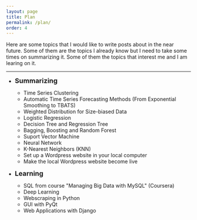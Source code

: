 ```yaml
---
layout: page
title: Plan
permalink: /plan/
order: 4
---
```

Here are some topics that I would like to write posts about in the near future. Some of them are the topics I already know but I need to take some times on summarizing it. Some of them the topics that interest me and I am learing on it. 

***
  
* **<font size="4">Summarizing</font>** <br />
  * Time Series Clustering
  * Automatic Time Series Forecasting Methods (From Exponential Smoothing to TBATS)
  * Weighted Distribution for Size-biased Data
  * Logistic Regression
  * Decision Tree and Regression Tree
  * Bagging, Boosting and Random Forest
  * Suport Vector Machine
  * Neural Network
  * K-Nearest Neighbors (KNN)
  * Set up a Wordpress website in your local computer
  * Make the local Wordpress website become live

* **<font size="4">Learning</font>** <br />

  * SQL from course "Managing Big Data with MySQL" (Coursera)
  * Deep Learning
  * Webscraping in Python
  * GUI with PyQt
  * Web Applications with Django

  

